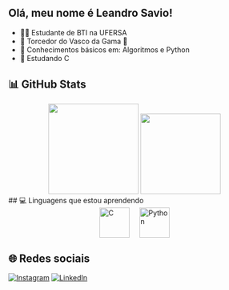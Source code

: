 ## Olá, meu nome é Leandro Savio!
- 🧑‍🎓 Estudante de BTI na UFERSA  
- 💢 Torcedor do Vasco da Gama 💢
- 🌱 Conhecimentos básicos em: Algoritmos e Python
- 🧐 Estudando C

## 📊 GitHub Stats

<div align="center">
  <img height="180em" src="https://github-readme-stats.vercel.app/api?username=Leandrinz&show_icons=true&theme=tokyonight&include_all_commits=true&count_private=true"/>
  <img height="160em" src="https://github-readme-stats.vercel.app/api/top-langs/?username=Leandrinz&layout=compact&langs_count=7&theme=tokyonight"/>
</div>
## 💻 Linguagens que estou aprendendo

<div style="display: flex; justify-content: center; gap: 20px;">
  <img src="https://cdn.jsdelivr.net/gh/devicons/devicon/icons/c/c-original.svg" alt="C" width="60" height="60"/>
  <img src="https://cdn.jsdelivr.net/gh/devicons/devicon/icons/python/python-original.svg" alt="Python" width="60" height="60"/>
</div>

## 🌐 Redes sociais

[![Instagram](https://img.shields.io/badge/-@leandro_savio06-833AB4?style=flat-square&logo=instagram&logoColor=white&link=https://instagram.com/leandro_savio06)](https://instagram.com/leandro_savio06)
[![LinkedIn](https://img.shields.io/badge/-Leandro%20Sávio-0077B5?style=flat-square&logo=linkedin&logoColor=white&link=https://www.linkedin.com/in/leandro-savio-967659350)](https://www.linkedin.com/in/leandro-savio-967659350)













